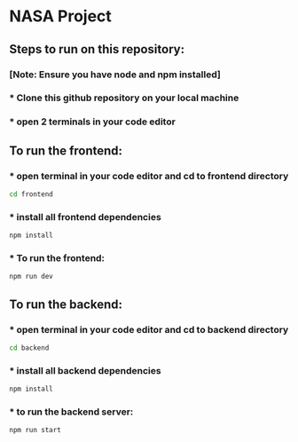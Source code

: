 # NASA Project

## Steps to run on this repository:

### [Note: Ensure you have node and npm installed]

### \* Clone this github repository on your local machine

### \* open 2 terminals in your code editor

## To run the frontend:

### \* open terminal in your code editor and cd to frontend directory

```bash
cd frontend
```

### \* install all frontend dependencies

```bash
npm install
```

### \* To run the frontend:

```bash
npm run dev
```

## To run the backend:

### \* open terminal in your code editor and cd to backend directory

```bash
cd backend
```

### \* install all backend dependencies

```bash
npm install
```

### \* to run the backend server:

```bash
npm run start
```
